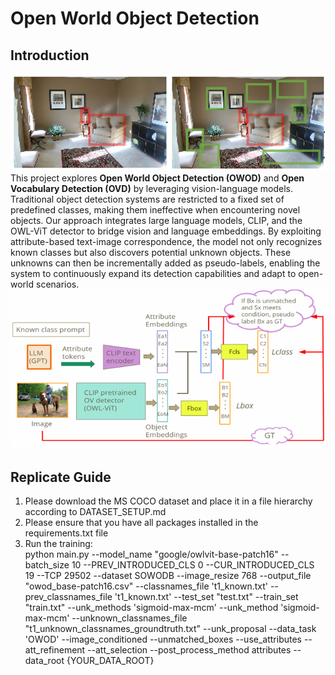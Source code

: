 # Open World Object Detection
## Introduction
![OWOD](./images/OWOD.png)
This project explores **Open World Object Detection (OWOD)** and **Open Vocabulary Detection (OVD)** by leveraging vision-language models. Traditional object detection systems are restricted to a fixed set of predefined classes, making them ineffective when encountering novel objects. Our approach integrates large language models, CLIP, and the OWL-ViT detector to bridge vision and language embeddings. By exploiting attribute-based text-image correspondence, the model not only recognizes known classes but also discovers potential unknown objects. These unknowns can then be incrementally added as pseudo-labels, enabling the system to continuously expand its detection capabilities and adapt to open-world scenarios.
![Method](./images/method.png)


## Replicate Guide
 1. Please download the MS COCO dataset and place it in a file hierarchy according to DATASET_SETUP.md
 2. Please ensure that you have all packages installed in the requirements.txt file
 3. Run the training:  
 python main.py --model_name "google/owlvit-base-patch16" --batch_size 10  --PREV_INTRODUCED_CLS 0 --CUR_INTRODUCED_CLS 19 --TCP 29502 
 --dataset SOWODB --image_resize 768 --output_file "owod_base-patch16.csv"  --classnames_file 't1_known.txt' --prev_classnames_file 't1_known.txt'  --test_set "test.txt" --train_set "train.txt" --unk_methods 'sigmoid-max-mcm' --unk_method 'sigmoid-max-mcm'   --unknown_classnames_file "t1_unknown_classnames_groundtruth.txt" --unk_proposal --data_task 'OWOD' --image_conditioned --unmatched_boxes --use_attributes --att_refinement --att_selection --post_process_method attributes --data_root {YOUR_DATA_ROOT} 